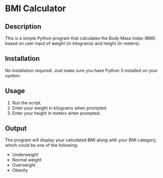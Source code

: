 # BMI Calculator

## Description
This is a simple Python program that calculates the Body Mass Index (BMI) based on user input of weight (in kilograms) and height (in meters).

## Installation
No installation required. Just make sure you have Python 3 installed on your system.

## Usage
1. Run the script.
2. Enter your weight in kilograms when prompted.
3. Enter your height in meters when prompted.

## Output
The program will display your calculated BMI along with your BMI category, which could be one of the following:
- Underweight
- Normal weight
- Overweight
- Obesity
